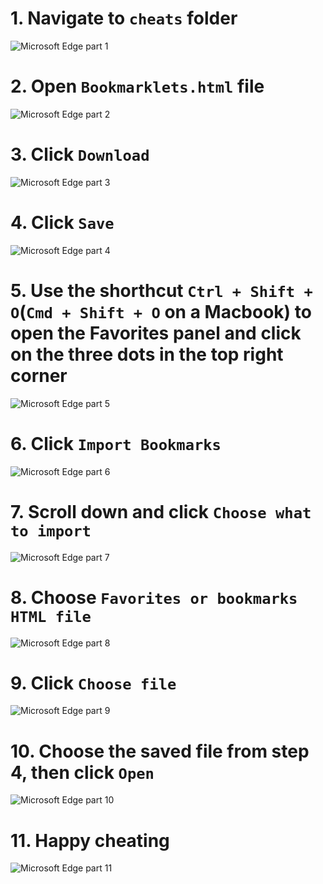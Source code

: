 # 1. Navigate to `cheats` folder
![Microsoft Edge part 1](/tutorial/edge/part%20(1).png)
# 2. Open `Bookmarklets.html` file
![Microsoft Edge part 2](/tutorial/edge/part%20(2).png)
# 3. Click `Download`
![Microsoft Edge part 3](/tutorial/edge/part%20(3).png)
# 4. Click `Save`
![Microsoft Edge part 4](/tutorial/edge/part%20(4).png)
# 5. Use the shorthcut `Ctrl + Shift + O`(`Cmd + Shift + O` on a Macbook) to open the Favorites panel and click on the three dots in the top right corner
![Microsoft Edge part 5](/tutorial/edge/part%20(5).png)
# 6. Click `Import Bookmarks`
![Microsoft Edge part 6](/tutorial/edge/part%20(6).png)
# 7. Scroll down and click `Choose what to import`
![Microsoft Edge part 7](/tutorial/edge/part%20(7).png)
# 8. Choose `Favorites or bookmarks HTML file`
![Microsoft Edge part 8](/tutorial/edge/part%20(8).png)
# 9. Click `Choose file`
![Microsoft Edge part 9](/tutorial/edge/part%20(9).png)
# 10. Choose the saved file from step 4, then click `Open`
![Microsoft Edge part 10](/tutorial/edge/part%20(10).png)
# 11. Happy cheating
![Microsoft Edge part 11](/tutorial/edge/part%20(11).png)
